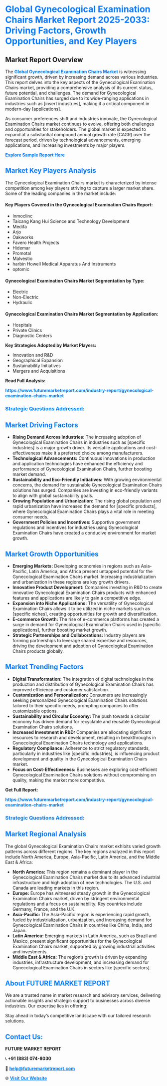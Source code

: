 <h1 style="color: #007BFF;">Global Gynecological Examination Chairs Market Report 2025-2033: Driving Factors, Growth Opportunities, and Key Players</h1>

<section id="overview">
<h2>Market Report Overview</h2>
<p>The <a href="https://www.futuremarketreport.com/industry-report/gynecological-examination-chairs-market" style="color: #007BFF; text-decoration: none;"><strong>Global Gynecological Examination Chairs Market</strong></a> is witnessing significant growth, driven by increasing demand across various industries. This report delves into the key aspects of the Gynecological Examination Chairs market, providing a comprehensive analysis of its current status, future potential, and challenges. The demand for Gynecological Examination Chairs has surged due to its wide-ranging applications in industries such as [insert industries], making it a critical component in modern-day [applications].</p>
<p>As consumer preferences shift and industries innovate, the Gynecological Examination Chairs market continues to evolve, offering both challenges and opportunities for stakeholders. The global market is expected to expand at a substantial compound annual growth rate (CAGR) over the forecast period, driven by technological advancements, emerging applications, and increasing investments by major players.</p>
</section>

<section id="overview">
<p><a href="https://www.futuremarketreport.com/request-sample/reportId=46691" style="color: #007BFF; text-decoration: none;"><strong>Explore Sample Report Here</strong></a></p>
</section>

<section id="key-players">
<h2 style="color: #007BFF;">Market Key Players Analysis</h2>
<p>The Gynecological Examination Chairs market is characterized by intense competition among key players striving to capture a larger market share. Some of the leading companies in the market include:</p>
<h4>Key Players Covered in the Gynecological Examination Chairs Report:</h4>
<ul><li>Inmoclinc</li><li>Taicang Kang Hui Science and Technology Development</li><li>Medifa</li><li>Arjo</li><li>Oakworks</li><li>Favero Health Projects</li><li>Hidemar</li><li>Promotal</li><li>Malvestio</li><li>harbin Howell Medical Apparatus And Instruments</li><li>optomic</li></ul>
<h4>Gynecological Examination Chairs Market Segmentation by Type:</h4>
<ul><li>Electric</li><li>Non-Electric</li><li>Hydraulic</li></ul>

<h4>Gynecological Examination Chairs Market Segmentation by Application:</h4>
<ul><li>Hospitals</li><li>Private Clinics</li><li>Diagnostic Centers</li></ul>
<p><strong>Key Strategies Adopted by Market Players:</strong></p>
<ul>
<li>Innovation and R&D</li>
<li>Geographical Expansion</li>
<li>Sustainability Initiatives</li>
<li>Mergers and Acquisitions</li>
</ul>
</section>

<section>
<p><strong>Read Full Analysis: </strong></p><a href="https://www.futuremarketreport.com/industry-report/gynecological-examination-chairs-market" style="color: #007BFF; text-decoration: none;"><strong>https://www.futuremarketreport.com/industry-report/gynecological-examination-chairs-market</strong></a>
<h3 style="color: #007BFF;">Strategic Questions Addressed:</h3>
</section>

<section id="driving-factors">
<h2 style="color: #007BFF;">Market Driving Factors</h2>
<ul>
<li><strong>Rising Demand Across Industries:</strong> The increasing adoption of Gynecological Examination Chairs in industries such as [specific industries] is a major growth driver. Its versatile applications and cost-effectiveness make it a preferred choice among manufacturers.</li>
<li><strong>Technological Advancements:</strong> Continuous innovations in production and application technologies have enhanced the efficiency and performance of Gynecological Examination Chairs, further boosting market demand.</li>
<li><strong>Sustainability and Eco-Friendly Initiatives:</strong> With growing environmental concerns, the demand for sustainable Gynecological Examination Chairs solutions has surged. Companies are investing in eco-friendly variants to align with global sustainability goals.</li>
<li><strong>Growing Population and Urbanization:</strong> The rising global population and rapid urbanization have increased the demand for [specific products], where Gynecological Examination Chairs plays a vital role in meeting consumer needs.</li>
<li><strong>Government Policies and Incentives:</strong> Supportive government regulations and incentives for industries using Gynecological Examination Chairs have created a conducive environment for market growth.</li>
</ul>
</section>

<section id="growth-opportunities">
<h2 style="color: #007BFF;">Market Growth Opportunities</h2>
<ul>
<li><strong>Emerging Markets:</strong> Developing economies in regions such as Asia-Pacific, Latin America, and Africa present untapped potential for the Gynecological Examination Chairs market. Increasing industrialization and urbanization in these regions are key growth drivers.</li>
<li><strong>Innovative Product Development:</strong> Companies investing in R&D to create innovative Gynecological Examination Chairs products with enhanced features and applications are likely to gain a competitive edge.</li>
<li><strong>Expansion into Niche Applications:</strong> The versatility of Gynecological Examination Chairs allows it to be utilized in niche markets such as [specific niches], creating opportunities for growth and diversification.</li>
<li><strong>E-commerce Growth:</strong> The rise of e-commerce platforms has created a surge in demand for Gynecological Examination Chairs used in [specific applications], further boosting market growth.</li>
<li><strong>Strategic Partnerships and Collaborations:</strong> Industry players are forming partnerships to leverage shared expertise and resources, driving the development and adoption of Gynecological Examination Chairs products globally.</li>
</ul>
</section>

<section id="trending-factors">
<h2 style="color: #007BFF;">Market Trending Factors</h2>
<ul>
<li><strong>Digital Transformation:</strong> The integration of digital technologies in the production and distribution of Gynecological Examination Chairs has improved efficiency and customer satisfaction.</li>
<li><strong>Customization and Personalization:</strong> Consumers are increasingly seeking personalized Gynecological Examination Chairs solutions tailored to their specific needs, prompting companies to offer customizable options.</li>
<li><strong>Sustainability and Circular Economy:</strong> The push towards a circular economy has driven demand for recyclable and reusable Gynecological Examination Chairs solutions.</li>
<li><strong>Increased Investment in R&D:</strong> Companies are allocating significant resources to research and development, resulting in breakthroughs in Gynecological Examination Chairs technology and applications.</li>
<li><strong>Regulatory Compliance:</strong> Adherence to strict regulatory standards, particularly in industries like [specific industries], is influencing product development and quality in the Gynecological Examination Chairs market.</li>
<li><strong>Focus on Cost-Effectiveness:</strong> Businesses are exploring cost-efficient Gynecological Examination Chairs solutions without compromising on quality, making the market more competitive.</li>
</ul>
</section>

<section>
<p><strong>Get Full Report: </strong></p><a href="https://www.futuremarketreport.com/industry-report/gynecological-examination-chairs-market" style="color: #007BFF; text-decoration: none;"><strong>https://www.futuremarketreport.com/industry-report/gynecological-examination-chairs-market</strong></a>
<h3 style="color: #007BFF;">Strategic Questions Addressed:</h3>
</section>


<section id="regional-analysis">
<h2 style="color: #007BFF;">Market Regional Analysis</h2>
<p>The global Gynecological Examination Chairs market exhibits varied growth patterns across different regions. The key regions analyzed in this report include North America, Europe, Asia-Pacific, Latin America, and the Middle East & Africa:</p>
<ul>
<li><strong>North America:</strong> This region remains a dominant player in the Gynecological Examination Chairs market due to its advanced industrial infrastructure and high adoption of new technologies. The U.S. and Canada are leading markets in this region.</li>
<li><strong>Europe:</strong> Europe has witnessed steady growth in the Gynecological Examination Chairs market, driven by stringent environmental regulations and a focus on sustainability. Key countries include Germany, France, and the U.K.</li>
<li><strong>Asia-Pacific:</strong> The Asia-Pacific region is experiencing rapid growth, fueled by industrialization, urbanization, and increasing demand for Gynecological Examination Chairs in countries like China, India, and Japan.</li>
<li><strong>Latin America:</strong> Emerging markets in Latin America, such as Brazil and Mexico, present significant opportunities for the Gynecological Examination Chairs market, supported by growing industrial activities and investments.</li>
<li><strong>Middle East & Africa:</strong> The region’s growth is driven by expanding industries, infrastructure development, and increasing demand for Gynecological Examination Chairs in sectors like [specific sectors].</li>
</ul>
</section>

<footer>
<h2 style="color: #007BFF;">About FUTURE MARKET REPORT</h2>
<p>We are a trusted name in market research and advisory services, delivering actionable insights and strategic support to businesses across diverse industries. Our expertise lies in offering:</p>

<p>Stay ahead in today’s competitive landscape with our tailored research solutions.</p>

<h2 style="color: #007BFF;">Contact Us:</h2>
<p><strong>FUTURE MARKET REPORT</strong></p>
<p>📞 <strong>+91 (883) 074-8030</strong></p>
<p>📧 <strong><a href="mailto:help@futuremarketreport.com" style="color: #007BFF;">help@futuremarketreport.com</a></strong></p>
<p>🌐 <strong><a href="https://www.futuremarketreport.com/" style="color: #007BFF;">Visit Our Website</a></strong></p>
</footer>